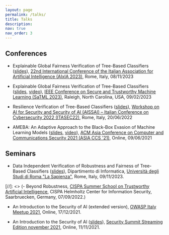 ```yaml
---
layout: page
permalink: /talks/
title: Talks
description: 
nav: true
nav_order: 3
---
```


## Conferences

- Explainable Global Fairness Verification of Tree-Based Classifiers ([slides](https://lorenzocazzaro.github.io/slides/Explainable_Global_Fairness_Verification_AIxIA_2023.pdf)), [22nd International Conference of the Italian Association for Artificial Intelligence (AIxIA 2023)](https://www.aixia2023.cnr.it/), Rome, Italy, 08/11/2023

- Explainable Global Fairness Verification of Tree-Based Classifiers ([slides](https://lorenzocazzaro.github.io/slides/Explainable_Global_Fairness_Verification_SaTML.pdf), [video](https://www.youtube.com/watch?v=lLqtqRFUHao&list=PLFG9vaKTeJq7MklvBGk31GeceuDB4Ofmp&index=23&t=2s&pp=iAQB)), [IEEE Conference on Secure and Trustworthy Machine Learning (SaTML 2023)](https://satml.org/2023/), Raleigh, North Carolina, USA, 09/02/2023

- Resilience Verification of Tree-Based Classifiers ([slides](https://lorenzocazzaro.github.io/slides/Resilience_Verification_of_Tree_Based_Classifiers_AISSAI_2022.pdf)), [Workshop on AI for Security and Security of AI (AISSAI) – Italian Conference on Cybersecurity 2022 (ITASEC22)](http://web.archive.org/web/20220522045701/https://itasec.it/workshop/workshop-ai-for-security-and-security-of-ai/), Rome, Italy, 20/06/2022

- AMEBA: An Adaptive Approach to the Black-Box Evasion of Machine Learning Models ([slides](https://lorenzocazzaro.github.io/slides/AMEBA_AsiaCCS_presentation_15min.pdf), [video](https://dl.acm.org/doi/10.1145/3433210.3453114)), [ACM Asia Conference on Computer and Communications Security 2021 (ASIA CCS '21)](https://asiaccs2021.comp.polyu.edu.hk/), Online, 09/06/2021

## Seminars

- Data Independent Verification of Robustness and Fairness of Tree-Based Classifiers ([slides](https://lorenzocazzaro.github.io/slides/Data_Independent_Robustness_and_Fairness_Verification_of_Tree-Based_Classifiers_Sapienza_2023.pdf)), Dipartimento di Informatica, [Università degli Studi di Roma "La Sapienza"](https://www.uniroma1.it/en), Rome, Italy, 09/11/2023.

[//]: <> (- Beyond Robustness, [CISPA Summer School on Trustworthy Artificial Intelligence](https://cispa.de/en/summer-school-2022), CISPA Helmholtz Center for Information Security, Saarbruecken, Germany, 07/09/2022.)

- An Introduction to the Security of AI (extended version), [OWASP Italy Meetup 2021](https://owasp.org/www-chapter-italy/events/owasp-meetup-171221), Online, 17/12/2021.

- An Introduction to the Security of AI ([slides](https://lorenzocazzaro.github.io/slides/Un_introduzione_alla_sicurezza_dell_AI.pdf)), [Security Summit Streaming Edition november 2021](https://securitysummit.it/eventi/streaming-edition-novembre-2021/info), Online, 11/11/2021.